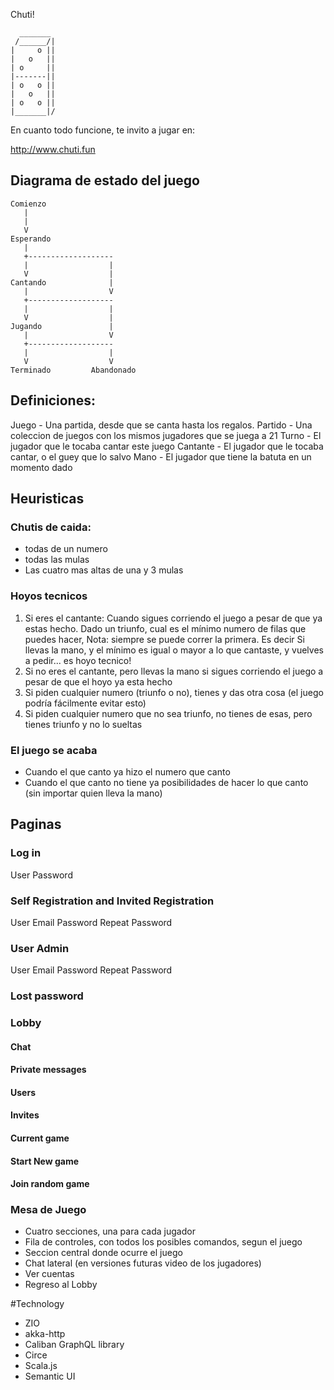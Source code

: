 Chuti!
```
  _______
 /______/|
|     o ||
|   o   ||
| o     ||
|-------||
| o   o ||
|   o   ||
| o   o ||
|_______|/
```

En cuanto todo funcione, te invito a jugar en:

http://www.chuti.fun

## Diagrama de estado del juego
```
Comienzo
   |
   |
   V
Esperando
   |
   +-------------------
   |                  |
   V                  |
Cantando              |
   |                  V
   +-------------------
   |                  |
   V                  |
Jugando               |
   |                  V
   +-------------------
   |                  |
   V                  V
Terminado         Abandonado
```

## Definiciones:
Juego - Una partida, desde que se canta hasta los regalos.
Partido - Una coleccion de juegos con los mismos jugadores que se juega a 21 
Turno - El jugador que le tocaba cantar este juego
Cantante - El jugador que le tocaba cantar, o el guey que lo salvo
Mano - El jugador que tiene la batuta en un momento dado

## Heuristicas
### Chutis de caida:
 - todas de un numero
 - todas las mulas
 - Las cuatro mas altas de una y 3 mulas
 
### Hoyos tecnicos
1. Si eres el cantante: Cuando sigues corriendo el juego a pesar de que ya estas hecho.
Dado un triunfo, cual es el mínimo numero de filas que puedes hacer, Nota: siempre se puede correr la primera.
Es decir Si llevas la mano, y el mínimo es igual o mayor a lo que cantaste, y vuelves a pedir... es hoyo tecnico!
2. Si no eres el cantante, pero llevas la mano si sigues corriendo el juego a pesar de que el hoyo ya esta hecho
3. Si piden cualquier numero (triunfo o no), tienes y das otra cosa (el juego podría fácilmente evitar esto) 
4. Si piden cualquier numero que no sea triunfo, no tienes de esas, pero tienes triunfo y no lo sueltas

### El juego se acaba
- Cuando el que canto ya hizo el numero que canto
- Cuando el que canto no tiene ya posibilidades de hacer lo que canto (sin importar quien lleva la mano)  

## Paginas 
### Log in
User
Password

### Self Registration and Invited Registration
User
Email
Password
Repeat Password

### User Admin
User
Email
Password
Repeat Password

### Lost password

### Lobby
#### Chat
#### Private messages
#### Users
#### Invites
#### Current game
#### Start New game
#### Join random game

### Mesa de Juego
- Cuatro secciones, una para cada jugador
- Fila de controles, con todos los posibles comandos, segun el juego
- Seccion central donde ocurre el juego
- Chat lateral (en versiones futuras video de los jugadores) 
- Ver cuentas
- Regreso al Lobby

#Technology
- ZIO
- akka-http
- Caliban GraphQL library
- Circe
- Scala.js
- Semantic UI
